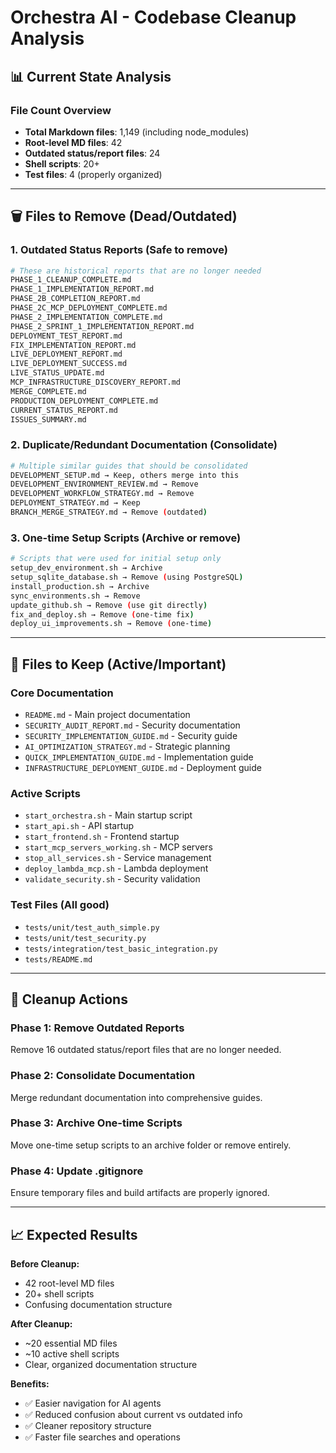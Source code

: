 # Orchestra AI - Codebase Cleanup Analysis

## 📊 **Current State Analysis**

### **File Count Overview**
- **Total Markdown files**: 1,149 (including node_modules)
- **Root-level MD files**: 42
- **Outdated status/report files**: 24
- **Shell scripts**: 20+
- **Test files**: 4 (properly organized)

---

## 🗑️ **Files to Remove (Dead/Outdated)**

### **1. Outdated Status Reports** (Safe to remove)
```bash
# These are historical reports that are no longer needed
PHASE_1_CLEANUP_COMPLETE.md
PHASE_1_IMPLEMENTATION_REPORT.md
PHASE_2B_COMPLETION_REPORT.md
PHASE_2C_MCP_DEPLOYMENT_COMPLETE.md
PHASE_2_IMPLEMENTATION_COMPLETE.md
PHASE_2_SPRINT_1_IMPLEMENTATION_REPORT.md
DEPLOYMENT_TEST_REPORT.md
FIX_IMPLEMENTATION_REPORT.md
LIVE_DEPLOYMENT_REPORT.md
LIVE_DEPLOYMENT_SUCCESS.md
LIVE_STATUS_UPDATE.md
MCP_INFRASTRUCTURE_DISCOVERY_REPORT.md
MERGE_COMPLETE.md
PRODUCTION_DEPLOYMENT_COMPLETE.md
CURRENT_STATUS_REPORT.md
ISSUES_SUMMARY.md
```

### **2. Duplicate/Redundant Documentation** (Consolidate)
```bash
# Multiple similar guides that should be consolidated
DEVELOPMENT_SETUP.md → Keep, others merge into this
DEVELOPMENT_ENVIRONMENT_REVIEW.md → Remove
DEVELOPMENT_WORKFLOW_STRATEGY.md → Remove
DEPLOYMENT_STRATEGY.md → Keep
BRANCH_MERGE_STRATEGY.md → Remove (outdated)
```

### **3. One-time Setup Scripts** (Archive or remove)
```bash
# Scripts that were used for initial setup only
setup_dev_environment.sh → Archive
setup_sqlite_database.sh → Remove (using PostgreSQL)
install_production.sh → Archive
sync_environments.sh → Remove
update_github.sh → Remove (use git directly)
fix_and_deploy.sh → Remove (one-time fix)
deploy_ui_improvements.sh → Remove (one-time)
```

---

## 📁 **Files to Keep (Active/Important)**

### **Core Documentation**
- `README.md` - Main project documentation
- `SECURITY_AUDIT_REPORT.md` - Security documentation
- `SECURITY_IMPLEMENTATION_GUIDE.md` - Security guide
- `AI_OPTIMIZATION_STRATEGY.md` - Strategic planning
- `QUICK_IMPLEMENTATION_GUIDE.md` - Implementation guide
- `INFRASTRUCTURE_DEPLOYMENT_GUIDE.md` - Deployment guide

### **Active Scripts**
- `start_orchestra.sh` - Main startup script
- `start_api.sh` - API startup
- `start_frontend.sh` - Frontend startup
- `start_mcp_servers_working.sh` - MCP servers
- `stop_all_services.sh` - Service management
- `deploy_lambda_mcp.sh` - Lambda deployment
- `validate_security.sh` - Security validation

### **Test Files** (All good)
- `tests/unit/test_auth_simple.py`
- `tests/unit/test_security.py`
- `tests/integration/test_basic_integration.py`
- `tests/README.md`

---

## 🎯 **Cleanup Actions**

### **Phase 1: Remove Outdated Reports**
Remove 16 outdated status/report files that are no longer needed.

### **Phase 2: Consolidate Documentation**
Merge redundant documentation into comprehensive guides.

### **Phase 3: Archive One-time Scripts**
Move one-time setup scripts to an archive folder or remove entirely.

### **Phase 4: Update .gitignore**
Ensure temporary files and build artifacts are properly ignored.

---

## 📈 **Expected Results**

**Before Cleanup:**
- 42 root-level MD files
- 20+ shell scripts
- Confusing documentation structure

**After Cleanup:**
- ~20 essential MD files
- ~10 active shell scripts
- Clear, organized documentation structure

**Benefits:**
- ✅ Easier navigation for AI agents
- ✅ Reduced confusion about current vs outdated info
- ✅ Cleaner repository structure
- ✅ Faster file searches and operations

